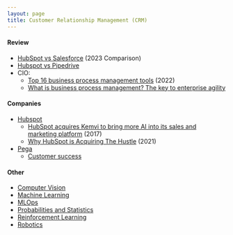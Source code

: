 ```yaml
---
layout: page
title: Customer Relationship Management (CRM)
---
```


#### Review
* [HubSpot vs  Salesforce](https://www.forbes.com/advisor/business/software/salesforce-vs-hubspot/) (2023 Comparison)
* [Hubspot vs Pipedrive](https://www.hubspot.com/comparisons/pipedrive-vs-hubspot)
* CIO:
  * [Top 16 business process management tools](https://www.cio.com/article/401356/top-16-business-process-management-tools.html) (2022)
  * [What is business process management? The key to enterprise agility](https://www.cio.com/article/230560/what-is-business-process-management-bpm-the-key-to-enterprise-agility.html)

#### Companies
* [Hubspot](https://en.wikipedia.org/wiki/HubSpot)
  * [HubSpot acquires Kemvi to bring more AI into its sales and marketing platform](https://techcrunch.com/2017/07/25/hubspot-acquires-kemvi/) (2017)
  * [Why HubSpot is Acquiring The Hustle](https://blog.hubspot.com/marketing/why-hubspot-is-acquiring-the-hustle) (2021)
* [Pega](https://en.wikipedia.org/wiki/Pegasystems)
  * [Customer success](https://www.pega.com/customers?f%5B0%5D=solution%3A10236&f%5B1%5D=solution%3A10241&f%5B2%5D=solution%3A10256)

#### Other
* [Computer Vision](/computer_vision)
* [Machine Learning](/machine_learning)
* [MLOps](/mlops)
* [Probabilities and Statistics](/probabilities_and_statistics)
* [Reinforcement Learning](/reinforcement_learning)
* [Robotics](/robotics)
